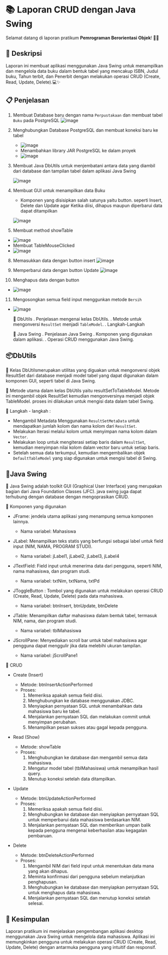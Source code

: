 # 📚 Laporan CRUD dengan Java Swing 

Selamat datang di laporan pratikum **Pemrograman Berorientasi Objek**! 🎉😄

## 📖 Deskripsi

Laporan ini membuat aplikasi menggunakan Java Swing untuk menampilkan dan mengelola data buku dalam bentuk tabel yang mencakup ISBN, Judul buku, Tahun terbit, dan Penerbit dengan melakukan operasi CRUD  (Create, Read, Update, Delete).💻✨

## 📋 Penjelasan
1. Membuat Database baru dengan nama `Perpustakaan` dan membuat tabel `Buku` pada PostgreSQL
   ![image](https://github.com/user-attachments/assets/ce6c9373-5684-488f-b252-7c72cc9cdb70)
   
2. Menghubungkan Database PostgreSQL dan membuat koneksi baru ke tabel
   - ![image](https://github.com/user-attachments/assets/20f62c3d-3a4f-4ec5-b59e-dd288b98ad03)
   - Menambahkan library JAR PostgreSQL ke dalam proyek
   - ![image](https://github.com/user-attachments/assets/ff5931ed-98f0-49b2-a498-8a3e53a5506c)

3. Membuat Java DbUtils untuk menjembatani antara data yang diambil dari database dan tampilan tabel dalam aplikasi Java Swing
 
   ![image](https://github.com/user-attachments/assets/9925ef4d-4414-447c-94da-0164ea93e598)

4. Membuat GUI untuk menampilkan data Buku
   - Komponen yang disisipkan salah satunya yaitu button. seperti Insert, Delete dan Update agar Ketika diisi, dihapus 
maupun diperbarui data dapat ditampilkan
   
   ![image](https://github.com/user-attachments/assets/558c568a-5a53-4f3a-bcd8-10cd4ef9ff59)

5. Membuat method showTable
  - ![image](https://github.com/user-attachments/assets/148cc1cc-65f5-402e-aeff-7b80c3ddfa74)
  - Membuat TableMouseClicked
- ![image](https://github.com/user-attachments/assets/526342c5-d0dd-4488-b968-f4ca82c736eb)

8. Memasukkan data dengan button insert
   ![image](https://github.com/user-attachments/assets/50a5af54-e223-4688-b399-e3dd621c705c)

9. Memperbarui data dengan button Update
   ![image](https://github.com/user-attachments/assets/18e9aaf6-0461-4e3f-9d1a-2e5c2afb8b3c)

10. Menghapus data dengan button
   - ![image](https://github.com/user-attachments/assets/e9a68acc-8f71-4ca3-85a8-79dfa94237e9)

11. Mengosongkan semua field input menggunkan metode `Bersih`
   - ![image](https://github.com/user-attachments/assets/88459937-b623-42c3-b370-c23464b58ff3)







   









        📌 DbUtils
        . Penjelasan mengenai kelas DbUtils.
        . Metode untuk mengonversi `ResultSet` menjadi `TableModel`.
        . Langkah-Langkah 
        
        📌 Java Swing
        . Penjelasan Java Swing
        . Komponen yang digunakan dalam aplikasi.
        . Operasi CRUD menggunakan Java Swing.

## 📦DbUtils 
🔗 Kelas DbUtilsmerupakan utilitas yang diguakan untuk mengonversi objek ResultSet dari database menjadi model tabel yang dapat digunakan dalam komponen GUI, seperti tabel di Java Swing.

🔗 Metode utama dalam kelas DbUtils  yaitu resultSetToTableModel. Metode ini mengambil objek ResultSet kemudian mengonversinya menjadi objek TableModel. proses ini dilakukan untuk mengisi data dalam tabel Swing.

🔗 Langkah - langkah :
- Mengambil Metadata Menggunakan `ResultSetMetaData` untuk mendapatkan jumlah kolom dan nama kolom dari `ResultSet`.
- Melakukan Iterasi melalui kolom untuk menyimpan nama kolom dalam `Vector`.
- Melakukan loop untuk mengiterasi setiap baris dalam `ResultSet`, kemudian menyimpan nilai kolom dalam vector baru untuk setiap baris.
- Setelah semua data terkumpul, kemudian mengembalikan objek `DefaultTableModel` yang siap digunakan untuk mengisi tabel di Swing.

## 🎨Java Swing 
🔗 Java Swing adalah toolkit GUI (Graphical User Interface) yang merupakan bagian dari Java Foundation Classes (JFC). java swing juga dapat terhubung dengan database dengan mengoprasikan CRUD. 

🔗 Komponen yang digunakan  

- JFrame: jendela utama aplikasi yang menampung semua komponen lainnya.
  - Nama variabel: Mahasiswa
   
- JLabel: Menampilkan teks statis yang berfungsi sebagai label untuk field input (NIM, NAMA, PROGRAM STUDI).
  - Nama variabel: jLabel1, jLabel2, jLabel3, jLabel4
   
- JTextField: Field input untuk menerima data dari pengguna, seperti NIM, nama mahasiswa, dan program studi.
  - Nama variabel: txtNim, txtNama, txtPd

- JToggleButton : Tombol yang digunakan untuk melakukan operasi CRUD (Create, Read, Update, Delete) pada data mahasiswa.
  - Nama variabel: btnInsert, btnUpdate, btnDelete

- JTable: Menampilkan daftar mahasiswa dalam bentuk tabel, termasuk NIM, nama, dan program studi.
  - Nama variabel: tblMahasiswa
 
- JScrollPane: Menyediakan scroll bar untuk tabel mahasiswa agar pengguna dapat menggulir jika data melebihi ukuran tampilan.
  - Nama variabel: jScrollPane1
 
🔗 CRUD 
- Create (Insert)
  - Metode: btnInsertActionPerformed
  - Proses:
    1. Memeriksa apakah semua field diisi.
    2. Menghubungkan ke database menggunakan JDBC.
    3. Menyiapkan pernyataan SQL untuk menambahkan data mahasiswa baru ke tabel.
    4. Menjalankan pernyataan SQL dan melakukan commit untuk menyimpan perubahan.
    5. Menampilkan pesan sukses atau gagal kepada pengguna.
       
- Read (Show)
  - Metode: showTable
  - Proses:
    1. Menghubungkan ke database dan mengambil semua data mahasiswa.
    2. Mengatur model tabel (tblMahasiswa) untuk menampilkan hasil query.
    3. Menutup koneksi setelah data ditampilkan.
       
- Update
  - Metode: btnUpdateActionPerformed
  - Proses:
    1. Memeriksa apakah semua field diisi.
    2. Menghubungkan ke database dan menyiapkan pernyataan SQL untuk memperbarui data mahasiswa berdasarkan NIM.
    3. Menjalankan pernyataan SQL dan memberikan umpan balik kepada pengguna mengenai keberhasilan atau kegagalan pembaruan.
       
- Delete
  - Metode: btnDeleteActionPerformed
  - Proses:
    1. Mengambil NIM dari field input untuk menentukan data mana yang akan dihapus.
    2. Meminta konfirmasi dari pengguna sebelum melanjutkan penghapusan.
    3. Menghubungkan ke database dan menyiapkan pernyataan SQL untuk menghapus data mahasiswa.
    4. Menjalankan pernyataan SQL dan menutup koneksi setelah selesai.

## 📝 Kesimpulan
Laporan pratikum ini menjelaskan pengembangan aplikasi desktop menggunakan Java Swing untuk mengelola data mahasiswa. Aplikasi ini memungkinkan pengguna untuk melakukan operasi CRUD (Create, Read, Update, Delete) dengan antarmuka pengguna yang intuitif dan responsif. 
 



  
